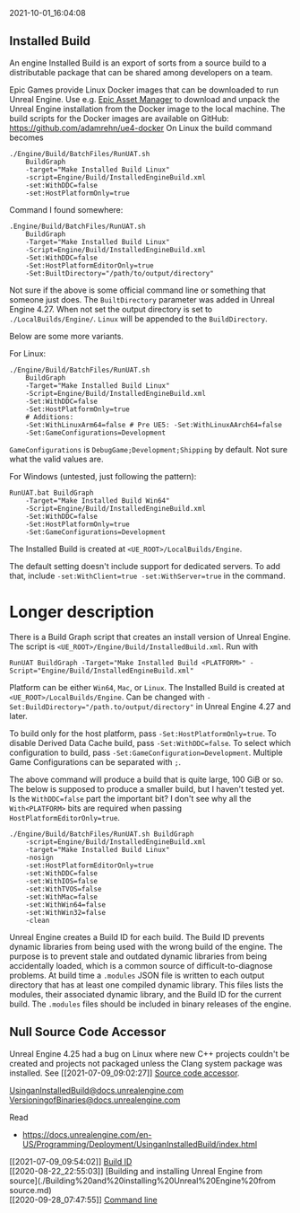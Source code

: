 2021-10-01_16:04:08

## Installed Build

An engine Installed Build is an export of sorts from a source build to a distributable package that can be shared among developers on a team.

Epic Games provide Linux Docker images that can be downloaded to run Unreal Engine.
Use e.g. [Epic Asset Manager](https://github.com/AchetaGames/Epic-Asset-Manager) to download and unpack the Unreal Engine installation from the Docker image to the local machine.
The build scripts for the Docker images are available on GitHub: https://github.com/adamrehn/ue4-docker
On Linux the build command becomes
```shell
./Engine/Build/BatchFiles/RunUAT.sh
    BuildGraph
    -target="Make Installed Build Linux"
    -script=Engine/Build/InstalledEngineBuild.xml
    -set:WithDDC=false
    -set:HostPlatformOnly=true
```


Command I found somewhere:
```shell
.Engine/Build/BatchFiles/RunUAT.sh
    BuildGraph
    -Target="Make Installed Build Linux"
    -Script=Engine/Build/InstalledEngineBuild.xml
    -Set:WithDDC=false
    -Set:HostPlatformEditorOnly=true
    -Set:BuiltDirectory="/path/to/output/directory"
```
Not sure if the above is some official command line or something that someone just does.
The `BuiltDirectory` parameter was added in Unreal Engine 4.27.
When not set the output directory is set to `./LocalBuilds/Engine/`.
`Linux` will be appended to the `BuildDirectory`.

Below are some more variants.


For Linux:
```shell
./Engine/Build/BatchFiles/RunUAT.sh
    BuildGraph
    -Target="Make Installed Build Linux"
    -Script=Engine/Build/InstalledEngineBuild.xml
    -Set:WithDDC=false
    -Set:HostPlatformOnly=true
    # Additions:
    -Set:WithLinuxArm64=false # Pre UE5: -Set:WithLinuxAArch64=false
    -Set:GameConfigurations=Development
```

`GameConfigurations` is `DebugGame;Development;Shipping` by default.
Not sure what the valid values are.


For Windows (untested, just following the pattern):
```shell
RunUAT.bat BuildGraph
    -Target="Make Installed Build Win64"
    -Script=Engine/Build/InstalledEngineBuild.xml
    -Set:WithDDC=false
    -Set:HostPlatformOnly=true
    -Set:GameConfigurations=Development
```
The Installed Build is created at `<UE_ROOT>/LocalBuilds/Engine`.

The default setting doesn't include support for dedicated servers.
To add that, include `-set:WithClient=true -set:WithServer=true` in the command.

# Longer description

There is a Build Graph script that creates an install version of Unreal Engine.
The script is `<UE_ROOT>/Engine/Build/InstalledBuild.xml`.
Run with
```
RunUAT BuildGraph -Target="Make Installed Build <PLATFORM>" -Script="Engine/Build/InstalledEngineBuild.xml"
```

Platform can be either `Win64`, `Mac`, or `Linux`.
The Installed Build is created at `<UE_ROOT>/LocalBuilds/Engine`.
Can be changed with `-Set:BuildDirectory="/path.to/output/directory"` in Unreal Engine 4.27 and later.

To build only for the host platform, pass `-Set:HostPlatformOnly=true`.
To disable Derived Data Cache build, pass `-Set:WithDDC=false`.
To select which configuration to build, pass `-Set:GameConfiguration=Development`.
Multiple Game Configurations can be separated with `;`.

The above command will produce a build that is quite large, 100 GiB or so.
The below is supposed to produce a smaller build, but I haven't tested yet.
Is the `WithDDC=false` part the important bit?
I don't see why all the `With<PLATFORM>` bits are required when passing `HostPlatformEditorOnly=true`.
```
./Engine/Build/BatchFiles/RunUAT.sh BuildGraph
    -script=Engine/Build/InstalledEngineBuild.xml
    -target="Make Installed Build Linux"
    -nosign
    -set:HostPlatformEditorOnly=true
    -set:WithDDC=false
    -set:WithIOS=false
    -set:WithTVOS=false
    -set:WithMac=false
    -set:WithWin64=false
    -set:WithWin32=false
    -clean
```

Unreal Engine creates a Build ID for each build.
The Build ID prevents dynamic libraries from being used with the wrong build of the engine.
The purpose is to prevent stale and outdated dynamic libraries from being accidentally loaded, which is a common source of difficult-to-diagnose problems.
At build time a `.modules` JSON file is written to each output directory that has at least one compiled dynamic library.
This files lists the modules, their associated dynamic library, and the Build ID for the current build.
The `.modules` files should be included in binary releases of the engine.

## Null Source Code Accessor

Unreal Engine 4.25 had a bug on Linux where new C++ projects couldn't be created and projects not packaged unless the Clang system package was installed.
See [[2021-07-09_09:02:27]] [Source code accessor](./Source%20code%20accessor.md).

[UsinganInstalledBuild@docs.unrealengine.com](https://docs.unrealengine.com/en-US/Programming/Deployment/UsinganInstalledBuild/index.html)  
[VersioningofBinaries@docs.unrealengine.com](https://docs.unrealengine.com/en-US/Programming/BuildTools/UnrealBuildTool/VersioningofBinaries/index.html)  


Read 
- https://docs.unrealengine.com/en-US/Programming/Deployment/UsinganInstalledBuild/index.html

[[2021-07-09_09:54:02]] [Build ID](./Build%20ID.md)  
[[2020-08-22_22:55:03]] [Building and installing Unreal Engine from source](./Building%20and%20installing%20Unreal%20Engine%20from source.md)  
[[2020-09-28_07:47:55]] [Command line](./Command%20line.md)  
